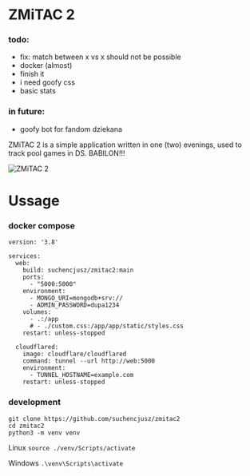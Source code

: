 # ZMiTAC 2

### todo:
- fix: match between x vs x should not be possible
- docker (almost)
- finish it
- i need goofy css
- basic stats

### in future:
- goofy bot for fandom dziekana

ZMiTAC 2 is a simple application written in one (two) evenings, used to track pool games in DS. BABILON!!!

![ZMiTAC 2](https://raw.githubusercontent.com/suchencjusz/zmitac2/refs/heads/main/image.png)

# Ussage

### docker compose

```
version: '3.8'

services:
  web:
    build: suchencjusz/zmitac2:main
    ports:
      - "5000:5000"
    environment:
      - MONGO_URI=mongodb+srv://
      - ADMIN_PASSWORD=dupa1234
    volumes:
      - .:/app
      # - ./custom.css:/app/app/static/styles.css
    restart: unless-stopped

  cloudflared:
    image: cloudflare/cloudflared
    command: tunnel --url http://web:5000
    environment:
      - TUNNEL_HOSTNAME=example.com
    restart: unless-stopped
```

### development

```
git clone https://github.com/suchencjusz/zmitac2
cd zmitac2
python3 -m venv venv
```

Linux
```source ./venv/Scripts/activate```

Windows
```.\venv\Scripts\activate```



